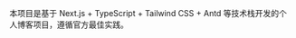 <!-- Use this file to provide workspace-specific custom instructions to Copilot. For more details, visit https://code.visualstudio.com/docs/copilot/copilot-customization#_use-a-githubcopilotinstructionsmd-file -->

本项目是基于 Next.js + TypeScript + Tailwind CSS + Antd 等技术栈开发的个人博客项目，遵循官方最佳实践。

